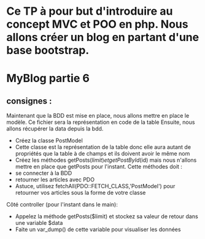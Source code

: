 # Ce TP à pour but d'introduire au concept MVC et POO en php. Nous allons créer un blog en partant d'une base bootstrap.

# MyBlog partie 6
## consignes : 
Maintenant que la BDD est mise en place, nous allons mettre en place le modèle. Ce fichier sera la représentation en code de la table
Ensuite, nous allons récupérer la data depuis la bdd.

- Créez la classe PostModel
- Cette classe est la représentation de la table donc elle aura autant de propriétés que la table à de champs et ils doivent avoir le même nom
- Créez les méthodes getPosts($limit) et getPostById($id) mais nous n'allons mettre en place que getPosts pour l'instant.
Cette méthodes doit :  
- se connecter à la BDD
- retourner les articles avec PDO
- Astuce, utilisez fetchAll(PDO::FETCH_CLASS,'PostModel') pour retourner vos articles sous la forme de votre classe

Côté controller (pour l'instant dans le main):
- Appelez la méthode getPosts($limit) et stockez sa valeur de retour dans une variable $data
- Faite un var_dump() de cette variable pour visualiser les données
